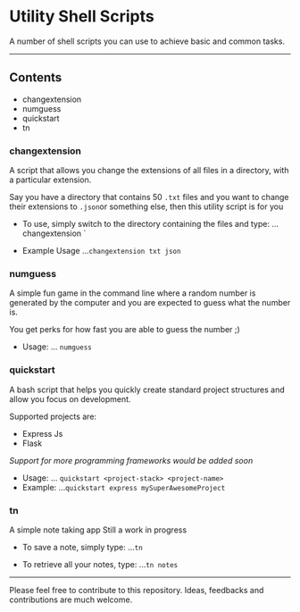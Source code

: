 # Utility Shell Scripts

A number of shell scripts you can use to achieve basic and common tasks.

---

## Contents
+ changextension
+ numguess
+ quickstart
+ tn


### changextension
A script that allows you change the extensions of all files in a directory, with a particular extension.

Say you have a directory that contains 50 `.txt` files and you want to change their extensions to `.json`or something else,
then this utility script is for you

+ To use, simply switch to the directory containing the files and type:
... changextension <current-extension> <target-extension>`

+ Example Usage 
...`changextension txt json`


### numguess
A simple fun game in the command line where a random number is generated by the computer and you are expected to guess what the number is.

You get perks for how fast you are able to guess the number ;)

+ Usage: 
... `numguess`


### quickstart
A bash script that helps you quickly create standard project structures and allow you focus on development.

Supported projects are:
+ Express Js
+ Flask

*Support for more programming frameworks would be added soon*

+ Usage:
... `quickstart <project-stack> <project-name>`
+ Example:
...`quickstart express mySuperAwesomeProject`


### tn
A simple note taking app
Still a work in progress

+ To save a note, simply type:
...`tn`

+ To retrieve all your notes, type: 
...`tn notes`


---

Please feel free to contribute to this repository.
Ideas, feedbacks and contributions are much welcome.